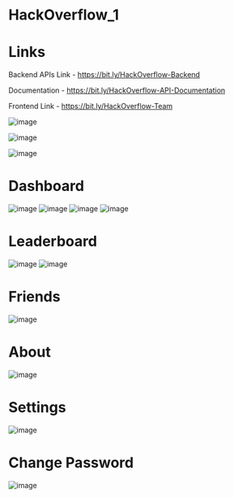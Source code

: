 # HackOverflow_1

# Links
Backend APIs Link - https://bit.ly/HackOverflow-Backend 

Documentation - https://bit.ly/HackOverflow-API-Documentation 

Frontend Link - https://bit.ly/HackOverflow-Team 
 
![image](https://user-images.githubusercontent.com/59612128/163394691-7fa79b91-293f-4762-8fdb-18ac6fae81ba.png)

![image](https://user-images.githubusercontent.com/59612128/163394733-a4af37fd-f4fa-4d3e-ab55-78c167e6cb6d.png)

![image](https://user-images.githubusercontent.com/59612128/163394769-9056369f-55a5-4190-8ee0-35f30f66ef3a.png)

# Dashboard
![image](https://user-images.githubusercontent.com/59612128/163394850-d160b570-bc7d-4fba-9b23-48cb9d3a9439.png)
![image](https://user-images.githubusercontent.com/59612128/163394876-df3063ab-1a4e-42b9-9053-1d077ef0b7dc.png)
![image](https://user-images.githubusercontent.com/59612128/163394911-9d9eb2bf-6f04-4271-9229-c2d301291365.png)
![image](https://user-images.githubusercontent.com/59612128/163394937-fe8bc007-eafd-45fc-a5e0-3582d9499b7e.png)

# Leaderboard

![image](https://user-images.githubusercontent.com/59612128/163395049-0b6c624b-4147-4aaf-919b-eb34da6d94d0.png)
![image](https://user-images.githubusercontent.com/59612128/163395098-6fdb0e0e-ab04-46c8-93bb-1abc5f0cc1ca.png)

# Friends
![image](https://user-images.githubusercontent.com/59612128/163395459-41bf8ad0-a6a7-4818-92d1-a9f8300a8b46.png)

# About
![image](https://user-images.githubusercontent.com/59612128/163395500-03bdf0a0-3a1a-4070-89ae-f9ae8e084cc9.png)

# Settings
![image](https://user-images.githubusercontent.com/59612128/163395546-ddd94824-12eb-4ba3-a4ad-303ae65638ac.png)

# Change Password
![image](https://user-images.githubusercontent.com/59612128/163395583-31303f18-0b9a-4f0a-a226-5e2c95d0acdc.png)
